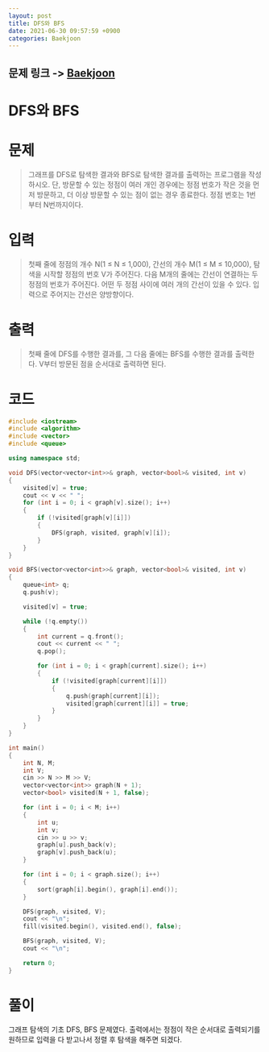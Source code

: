 ```yaml
---
layout: post
title: DFS와 BFS
date: 2021-06-30 09:57:59 +0900
categories: Baekjoon
---
```


## 문제 링크 -> [Baekjoon](https://www.acmicpc.net/problem/1260)
# DFS와 BFS

# 문제
> 그래프를 DFS로 탐색한 결과와 BFS로 탐색한 결과를 출력하는 프로그램을 작성하시오. 단, 방문할 수 있는 정점이 여러 개인 경우에는 정점 번호가 작은 것을 먼저 방문하고, 더 이상 방문할 수 있는 점이 없는 경우 종료한다. 정점 번호는 1번부터 N번까지이다.

# 입력
> 첫째 줄에 정점의 개수 N(1 ≤ N ≤ 1,000), 간선의 개수 M(1 ≤ M ≤ 10,000), 탐색을 시작할 정점의 번호 V가 주어진다. 다음 M개의 줄에는 간선이 연결하는 두 정점의 번호가 주어진다. 어떤 두 정점 사이에 여러 개의 간선이 있을 수 있다. 입력으로 주어지는 간선은 양방향이다.

# 출력
> 첫째 줄에 DFS를 수행한 결과를, 그 다음 줄에는 BFS를 수행한 결과를 출력한다. V부터 방문된 점을 순서대로 출력하면 된다.

# 코드
```c++
#include <iostream>
#include <algorithm>
#include <vector>
#include <queue>

using namespace std;

void DFS(vector<vector<int>>& graph, vector<bool>& visited, int v)
{
	visited[v] = true;
	cout << v << " ";
	for (int i = 0; i < graph[v].size(); i++)
	{
		if (!visited[graph[v][i]])
		{
			DFS(graph, visited, graph[v][i]);
		}
	}
}

void BFS(vector<vector<int>>& graph, vector<bool>& visited, int v)
{
	queue<int> q;
	q.push(v);

	visited[v] = true;

	while (!q.empty())
	{
		int current = q.front();
		cout << current << " ";
		q.pop();

		for (int i = 0; i < graph[current].size(); i++)
		{
			if (!visited[graph[current][i]])
			{
				q.push(graph[current][i]);
				visited[graph[current][i]] = true;
			}
		}
	}
}

int main()
{
	int N, M;
	int V;
	cin >> N >> M >> V;
	vector<vector<int>> graph(N + 1);
	vector<bool> visited(N + 1, false);

	for (int i = 0; i < M; i++)
	{
		int u;
		int v;
		cin >> u >> v;
		graph[u].push_back(v);
		graph[v].push_back(u);
	}

	for (int i = 0; i < graph.size(); i++)
	{
		sort(graph[i].begin(), graph[i].end());
	}

	DFS(graph, visited, V);
	cout << "\n";
	fill(visited.begin(), visited.end(), false);

	BFS(graph, visited, V);
	cout << "\n";

	return 0;
}
```

# 풀이
그래프 탐색의 기초 DFS, BFS 문제였다. 출력에서는 정점이 작은 순서대로 출력되기를 원하므로 입력을 다 받고나서 정렬 후 탐색을 해주면 되겠다.